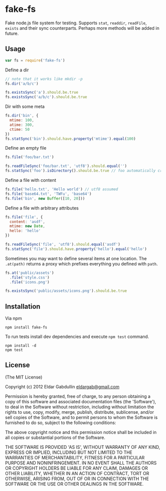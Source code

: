 # fake-fs

Fake node.js file system for testing. Supports `stat`, `readdir`, `readFile`,
`exists` and their sync counterparts. Perhaps more methods will be added in
future.

## Usage

``` javascript
var fs = require('fake-fs')
```

Define a dir

``` javascript
// note that it works like mkdir -p
fs.dir('a/b/c')

fs.existsSync('a').should.be.true
fs.existsSync('a/b/c').should.be.true
```

Dir with some meta

``` javascript
fs.dir('bin', {
  mtime: 100,
  atime: 300,
  ctime: 50
})
fs.statSync('bin').should.have.property('mtime').equal(100)
```

Define an empty file

``` javascript
fs.file('foo/bar.txt')

fs.readFileSync('foo/bar.txt', 'utf8').should.equal('')
fs.statSync('foo').isDirectory().should.be.true // foo automatically created
```

Define a file with content

``` javascript
fs.file('hello.txt', 'Hello world') // utf8 assumed
fs.file('base64.txt', 'TWFu', 'base64')
fs.file('bin', new Buffer([10, 20]))
```

Define a file with arbitrary attributes

``` javascript
fs.file('file', {
  content: 'asdf',
  mtime: new Date,
  hello: 'hello'
})

fs.readFileSync('file', 'utf8').should.equal('asdf')
fs.statSync('file').should.have.property('hello').equal('hello')
```

Sometimes you may want to define several items at one location. The `.at(path)`
returns a proxy which prefixes everything you defined with `path`.

``` javascript
fs.at('public/assets')
  .file('style.css')
  .file('icons.png')

fs.existsSync('public/assets/icons.png').should.be.true
```

## Installation

Via npm

```
npm install fake-fs
```

To run tests install dev dependencies and execute `npm test` command.

```
npm install -d
npm test
```

## License

(The MIT License)

Copyright (c) 2012 Eldar Gabdullin <eldargab@gmail.com>

Permission is hereby granted, free of charge, to any person obtaining
a copy of this software and associated documentation files (the
'Software'), to deal in the Software without restriction, including
without limitation the rights to use, copy, modify, merge, publish,
distribute, sublicense, and/or sell copies of the Software, and to
permit persons to whom the Software is furnished to do so, subject to
the following conditions:

The above copyright notice and this permission notice shall be
included in all copies or substantial portions of the Software.

THE SOFTWARE IS PROVIDED 'AS IS', WITHOUT WARRANTY OF ANY KIND,
EXPRESS OR IMPLIED, INCLUDING BUT NOT LIMITED TO THE WARRANTIES OF
MERCHANTABILITY, FITNESS FOR A PARTICULAR PURPOSE AND NONINFRINGEMENT.
IN NO EVENT SHALL THE AUTHORS OR COPYRIGHT HOLDERS BE LIABLE FOR ANY
CLAIM, DAMAGES OR OTHER LIABILITY, WHETHER IN AN ACTION OF CONTRACT,
TORT OR OTHERWISE, ARISING FROM, OUT OF OR IN CONNECTION WITH THE
SOFTWARE OR THE USE OR OTHER DEALINGS IN THE SOFTWARE.
